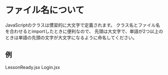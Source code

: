 # ファイル名について

JavaScriptのクラスは慣習的に大文字で定義されます。
クラス名とファイル名を合わせるとimportしたときに便利なので、
先頭は大文字で、単語が2つ以上のときは単語の先頭の文字が大文字になるように命名してください。

## 例

LessonReady.jsx
Login.jsx
